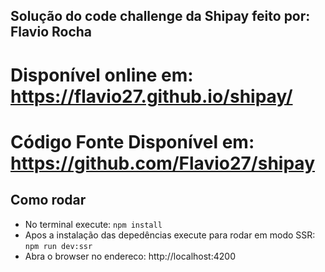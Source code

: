 ## Solução do code challenge da Shipay feito por: Flavio Rocha
# Disponível online em: https://flavio27.github.io/shipay/
# Código Fonte Disponível em: https://github.com/Flavio27/shipay

## Como rodar
* No terminal execute: `npm install`
* Apos a instalação das depedências execute para rodar em modo SSR: `npm run dev:ssr`
* Abra o browser no endereco: http://localhost:4200